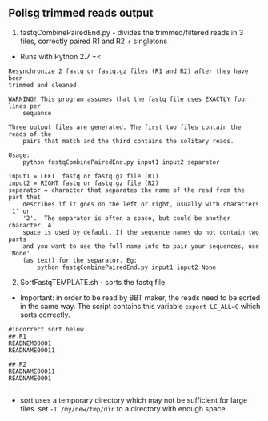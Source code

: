 ## Polisg trimmed reads output


1) fastqCombinePairedEnd.py - divides the trimmed/filtered reads in 3 files, correctly paired R1 and R2 + singletons  

- Runs with Python 2.7 =< 

```
Resynchronize 2 fastq or fastq.gz files (R1 and R2) after they have been
trimmed and cleaned

WARNING! This program assumes that the fastq file uses EXACTLY four lines per
    sequence

Three output files are generated. The first two files contain the reads of the
    pairs that match and the third contains the solitary reads.

Usage:
    python fastqCombinePairedEnd.py input1 input2 separator

input1 = LEFT  fastq or fastq.gz file (R1)
input2 = RIGHT fastq or fastq.gz file (R2)
separator = character that separates the name of the read from the part that
    describes if it goes on the left or right, usually with characters '1' or
    '2'.  The separator is often a space, but could be another character. A
    space is used by default. If the sequence names do not contain two parts
    and you want to use the full name info to pair your sequences, use 'None'
    (as text) for the separator. Eg:
        python fastqCombinePairedEnd.py input1 input2 None
```

2) SortFastqTEMPLATE.sh - sorts the fastq file

- Important: in order to be read by BBT maker, the reads need to be sorted in the same way. The script contains this variable ```export LC_ALL=C``` which sorts correctly. 

```
#incorrect sort below
## R1
READNEM00001
READNAME00011
...
## R2
READNAME00011
READNAME0001
...
```

- sort uses a temporary directory which may not be sufficient for large files. set ```-T /my/new/tmp/dir``` to a directory with enough space 
